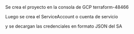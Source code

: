 Se crea el proyecto en la consola de GCP   terraform-48466

Luego se crea el ServiceAccount o cuenta de servicio

y se decargan las credenciales en formato JSON del SA

